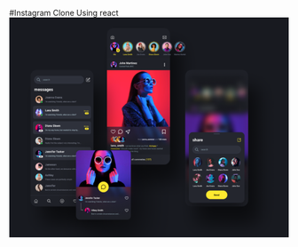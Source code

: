 #Instagram Clone Using react
![alt text](https://github.com/nidhipawar5/MyPortfolioWebsite/blob/master/assets/img/work1.png)
